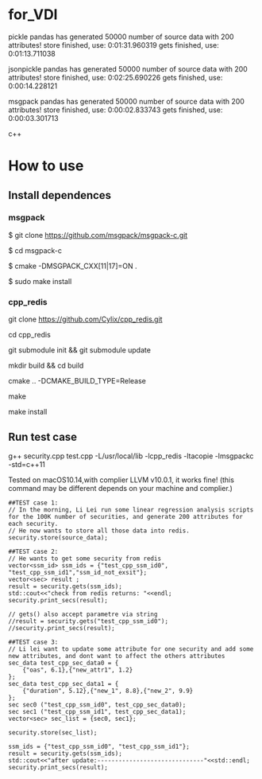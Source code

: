 # for_VDI


pickle
pandas has generated  50000  number of source data  with  200  attributes!
store finished, use:  0:01:31.960319
gets finished, use:  0:01:13.711038

jsonpickle
pandas has generated  50000  number of source data  with  200  attributes!
store finished, use:  0:02:25.690226
gets finished, use:  0:00:14.228121

msgpack
pandas has generated  50000  number of source data  with  200  attributes!
store finished, use:  0:00:02.833743
gets finished, use:  0:00:03.301713


c++

# How to use
## Install dependences
### msgpack
$ git clone https://github.com/msgpack/msgpack-c.git  

$ cd msgpack-c  

$ cmake -DMSGPACK_CXX[11|17]=ON .  

$ sudo make install  

### cpp_redis
git clone https://github.com/Cylix/cpp_redis.git  

cd cpp_redis  

git submodule init && git submodule update  

mkdir build && cd build  

cmake .. -DCMAKE_BUILD_TYPE=Release  

make  

make install

## Run test case
g++ security.cpp test.cpp -L/usr/local/lib -lcpp_redis -ltacopie -lmsgpackc -std=c++11   

Tested on macOS10.14,with complier LLVM v10.0.1, it works fine!
(this command may be different depends on your machine and complier.)

    ##TEST case 1:
    // In the morning, Li Lei run some linear regression analysis scripts for the 100K number of securities, and generate 200 attributes for each security.
    // He now wants to store all those data into redis.
    security.store(source_data);

    ##TEST case 2:
    // He wants to get some security from redis
    vector<ssm_id> ssm_ids = {"test_cpp_ssm_id0", "test_cpp_ssm_id1","ssm_id_not_exsit"};
    vector<sec> result ;
    result = security.gets(ssm_ids);
    std::cout<<"check from redis returns: "<<endl;
    security.print_secs(result);

    // gets() also accept parametre via string
    //result = security.gets("test_cpp_ssm_id0");
    //security.print_secs(result);

    ##TEST case 3:
    // Li lei want to update some attribute for one security and add some new attributes, and dont want to affect the others attributes
    sec_data test_cpp_sec_data0 = {
        {"oas", 6.1},{"new_attr1", 1.2}
    };
    sec_data test_cpp_sec_data1 = {
        {"duration", 5.12},{"new_1", 8.8},{"new_2", 9.9}
    };
    sec sec0 ("test_cpp_ssm_id0", test_cpp_sec_data0);
    sec sec1 ("test_cpp_ssm_id1", test_cpp_sec_data1);
    vector<sec> sec_list = {sec0, sec1};

    security.store(sec_list);

    ssm_ids = {"test_cpp_ssm_id0", "test_cpp_ssm_id1"};
    result = security.gets(ssm_ids);
    std::cout<<"after update:------------------------------"<<std::endl;
    security.print_secs(result);



